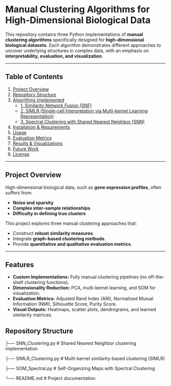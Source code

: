 # **Manual Clustering Algorithms for High-Dimensional Biological Data**

This repository contains three Python implementations of **manual clustering algorithms** specifically designed for **high-dimensional biological datasets**. Each algorithm demonstrates different approaches to uncover underlying structures in complex data, with an emphasis on **interpretability, evaluation, and visualization**.

---

## **Table of Contents**
1. [Project Overview](#project-overview)
2. [Repository Structure](#repository-structure)
3. [Algorithms Implemented](#algorithms-implemented)
   - [1. Similarity Network Fusion (SNF)](#1-similarity-network-fusion-snf)
   - [2. SIMLR (Single-cell Interpretation via Multi-kernel Learning Representation)](#2-simlr-single-cell-interpretation-via-multi-kernel-learning-representation)
   - [3. Spectral Clustering with Shared Nearest Neighbor (SNN)](#3-spectral-clustering-with-shared-nearest-neighbor-snn)
4. [Installation & Requirements](#installation--requirements)
5. [Usage](#usage)
6. [Evaluation Metrics](#evaluation-metrics)
7. [Results & Visualizations](#results--visualizations)
8. [Future Work](#future-work)
9. [License](#license)

---

## **Project Overview**
High-dimensional biological data, such as **gene expression profiles**, often suffers from:
- **Noise and sparsity**
- **Complex inter-sample relationships**
- **Difficulty in defining true clusters**

This project explores three manual clustering approaches that:
- Construct **robust similarity measures**.
- Integrate **graph-based clustering methods**.
- Provide **quantitative and qualitative evaluation metrics**.

---

## **Features**
- **Custom Implementations:** Fully manual clustering pipelines (no off-the-shelf clustering functions).
- **Dimensionality Reduction:** PCA, multi-kernel learning, and SOM for visualization.
- **Evaluation Metrics:** Adjusted Rand Index (ARI), Normalized Mutual Information (NMI), Silhouette Score, Purity Score.
- **Visual Outputs:** Heatmaps, scatter plots, dendrograms, and learned similarity matrices.

## **Repository Structure**
├── SNN_Clustering.py # Shared Nearest Neighbor clustering implementation

├── SIMLR_Clustering.py # Multi-kernel similarity-based clustering (SIMLR)

├── SOM_Spectral.py # Self-Organizing Maps with Spectral Clustering

└── README.md # Project documentation
